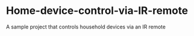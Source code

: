 # Home-device-control-via-IR-remote
A sample project that controls household devices via an IR remote
